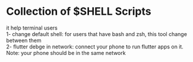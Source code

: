 # Collection of $SHELL Scripts
it help terminal users
<br>
1- change default shell: for users that have bash and zsh, this tool change between them
<br>
2- flutter debge in network: connect your phone to run flutter apps on it. Note: your phone should be in the same network
